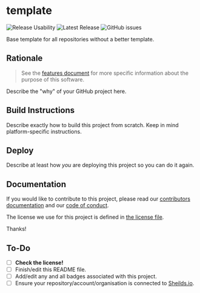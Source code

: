 # template

![Release Usability](https://img.shields.io/static/v1?label=stability&message=unusable&style=flat-square&color=red)
![Latest Release](https://img.shields.io/github/v/release/GH_USER/GH_REPO?sort=semver&style=flat-square)
![GitHub issues](https://img.shields.io/github/issues-raw/GH_USER/GH_REPO?style=flat-square)

Base template for all repositories without a better template.

## Rationale

> See the [features document](FEATURES.md) for more specific information about the purpose of this software.

Describe the "why" of your GitHub project here.

## Build Instructions

Describe exactly how to build this project from scratch. Keep in mind platform-specific instructions.

## Deploy

Describe at least how _you_ are deploying this project so you can do it again.

## Documentation

If you would like to contribute to this project, please read our [contributors documentation](CONTRIBUTING.md) and our [code of conduct](CODE_OF_CONDUCT.md).

The license we use for this project is defined in [the license file](LICENSE).

Thanks!

## To-Do

- [ ] **Check the license!**
- [ ] Finish/edit this README file.
- [ ] Add/edit any and all badges associated with this project.
- [ ] Ensure your repository/account/organisation is connected to [Sheilds.io](https://shields.io/).
